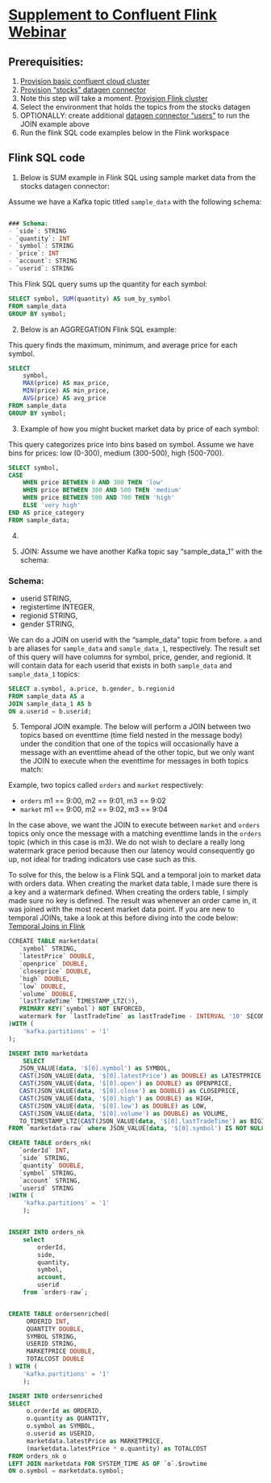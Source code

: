 # [Supplement to Confluent Flink Webinar](https://www.confluent.io/resources/online-talk/leveraging-flink-for-data-streaming-in-financial-services/)

## Prerequisities: 
1. [Provision basic confluent cloud cluster](https://docs.confluent.io/cloud/current/clusters/cluster-types.html#basic-cluster)
2. [Provision “stocks” datagen connector](https://docs.confluent.io/cloud/current/connectors/cc-datagen-source.html#quick-start)
3. Note this step will take a moment. [Provision Flink cluster](https://docs.confluent.io/cloud/current/flink/get-started/quick-start-cloud-console.html)
4. Select the environment that holds the topics from the stocks datagen 
5. OPTIONALLY: create additional [datagen connector “users”](https://docs.confluent.io/cloud/current/connectors/cc-datagen-source.html#datagen-source-connector-for-ccloud) to run the JOIN example above
6. Run the flink SQL code examples below in the Flink workspace 


## Flink SQL code
1. Below is SUM example in Flink SQL using sample market data from the stocks datagen connector: 

Assume we have a Kafka topic titled `sample_data` with the following schema: 

```sql

### Schema:
- `side`: STRING
- `quantity`: INT
- `symbol`: STRING
- `price`: INT
- `account`: STRING
- `userid`: STRING

```

This Flink SQL query sums up the quantity for each symbol:
```sql
SELECT symbol, SUM(quantity) AS sum_by_symbol
FROM sample_data 
GROUP BY symbol;
```

2. Below is an AGGREGATION Flink SQL example: 

This query finds the maximum, minimum, and average price for each symbol.

```sql
SELECT 
    symbol, 
    MAX(price) AS max_price, 
    MIN(price) AS min_price, 
    AVG(price) AS avg_price
FROM sample_data 
GROUP BY symbol;
```

3. Example of how you might bucket market data by price of each symbol: 

This query categorizes price into bins based on symbol. Assume we have bins for prices: low (0-300), medium (300-500), high (500-700).
```sql 
SELECT symbol, 
CASE 
    WHEN price BETWEEN 0 AND 300 THEN 'low'
    WHEN price BETWEEN 300 AND 500 THEN 'medium'
    WHEN price BETWEEN 500 AND 700 THEN 'high'
    ELSE 'very high'
END AS price_category
FROM sample_data;
```
4. 


4. JOIN: Assume we have another Kafka topic say “sample_data_1” with the schema: 

### Schema:
   - userid STRING,
   - registertime INTEGER,
   - regionid STRING,
   - gender STRING,

We can do a JOIN on userid with the “sample_data” topic from before. `a` and `b` are aliases for `sample_data` and `sample_data_1`, respectively. The result set of this query will have columns for symbol, price, gender, and regionid. It will contain data for each userid that exists in both `sample_data` and `sample_data_1` topics:

```sql
SELECT a.symbol, a.price, b.gender, b.regionid
FROM sample_data AS a 
JOIN sample_data_1 AS b 
ON a.userid = b.userid;
```
5. Temporal JOIN example. The below will perform a JOIN between two topics based on eventtime (time field nested in the message body) under the condition that one of the topics will occasionally have a message with an eventtime ahead of the other topic, but we only want the JOIN to execute when the eventtime for messages in both topics match:

Example, two topics called `orders` and `market` respectively:
- `orders` m1 == 9:00, m2 == 9:01, m3 == 9:02
- `market` m1 == 9:00, m2 == 9:02, m3 == 9:04

In the case above, we want the JOIN to execute between `market` and `orders` topics only once the message with a matching eventtime lands in the `orders` topic (which in this case is m3). We do not wish to declare a really long watermark grace period because then our latency would consequently go up, not ideal for trading indicators use case such as this. 

To solve for this, the below is a Flink SQL and a temporal join to market data with orders data. When creating the market data table, I made sure there is a key and a watermark defined. When creating the orders table, I simply made sure no key is defined. The result was whenever an order came in, it was joined with the most recent market data point. If you are new to temporal JOINs, take a look at this before diving into the code below: [Temporal Joins in Flink](https://www.youtube.com/watch?v=ChiAXgTuzaA)

```sql
CCREATE TABLE marketdata(
   `symbol` STRING,
   `latestPrice` DOUBLE,
   `openprice` DOUBLE, 
   `closeprice` DOUBLE,
   `high` DOUBLE,
   `low` DOUBLE,
   `volume` DOUBLE,
   `lastTradeTime` TIMESTAMP_LTZ(3),
   PRIMARY KEY(`symbol`) NOT ENFORCED,
   watermark for `lastTradeTime` as lastTradeTime - INTERVAL '10' SECONDS
)WITH (
    'kafka.partitions' = '1'
);

INSERT INTO marketdata
    SELECT
   JSON_VALUE(data, '$[0].symbol') as SYMBOL, 
   CAST(JSON_VALUE(data, '$[0].latestPrice') as DOUBLE) as LATESTPRICE, 
   CAST(JSON_VALUE(data, '$[0].open') as DOUBLE) as OPENPRICE, 
   CAST(JSON_VALUE(data, '$[0].close') as DOUBLE) as CLOSEPRICE, 
   CAST(JSON_VALUE(data, '$[0].high') as DOUBLE) as HIGH, 
   CAST(JSON_VALUE(data, '$[0].low') as DOUBLE) as LOW, 
   CAST(JSON_VALUE(data, '$[0].volume') as DOUBLE) as VOLUME, 
   TO_TIMESTAMP_LTZ(CAST(JSON_VALUE(data, '$[0].lastTradeTime') as BIGINT), 3) as LASTTRADETIME
FROM `marketdata-raw` where JSON_VALUE(data, '$[0].symbol') IS NOT NULL;

CREATE TABLE orders_nk(
   `orderId` INT,
   `side` STRING,
   `quantity` DOUBLE,
   `symbol` STRING,
   `account` STRING,
   `userid` STRING
)WITH (
    'kafka.partitions' = '1'
    );


INSERT INTO orders_nk 
    select 
        orderId,
        side,
        quantity,
        symbol,
        account,
        userid
    from `orders-raw`;


CREATE TABLE ordersenriched(
     ORDERID INT,
     QUANTITY DOUBLE,
     SYMBOL STRING,
     USERID STRING,
     MARKETPRICE DOUBLE,
     TOTALCOST DOUBLE
) WITH (
    'kafka.partitions' = '1'
    );

INSERT INTO ordersenriched
SELECT
     o.orderId as ORDERID,
     o.quantity as QUANTITY,
     o.symbol as SYMBOL,
     o.userid as USERID,
     marketdata.latestPrice as MARKETPRICE,
     (marketdata.latestPrice * o.quantity) as TOTALCOST
FROM orders_nk o
LEFT JOIN marketdata FOR SYSTEM_TIME AS OF `o`.$rowtime
ON o.symbol = marketdata.symbol;
```